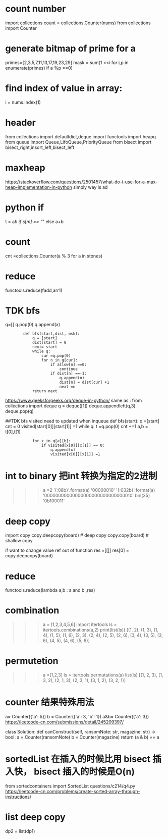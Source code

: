 # count number
import collections
count = collections.Counter(nums)
from collections import Counter 

# generate bitmap of prime for a 
primes=[2,3,5,7,11,13,17,19,23,29]
mask = sum(1 <<i  for i,p in enumerate(primes) if a %p ==0)

# find index of value in array:
i = nums.index(1) 


# header
from collections import defaultdict,deque
import functools
import heapq
from queue import Queue,LifoQueue,PriorityQueue
from bisect import bisect_right,insort_left,bisect_left

# maxheap
https://stackoverflow.com/questions/2501457/what-do-i-use-for-a-max-heap-implementation-in-python
simply way is ad

# python if 

t = a*b if s[m] == "*" else a+b

# count
cnt =collections.Counter(a % 3 for a in stones)

# reduce
functools.reduce(fadd,arr1) 


# TDK bfs
q=[]
q.pop(0)
q.append(x)
```
        def bfs(start,dist, msk):
            q = [start]
            dist[start] = 0
            next= start
            while q:
                cur =q.pop(0)
                for n in g[cur]:
                    if allow[n] ==0:
                        continue
                    if dist[n] ==-1:
                        q.append(n)
                        dist[n] = dist[cur] +1
                        next =n
            return next
```
https://www.geeksforgeeks.org/deque-in-python/
same as :
from collections import deque
q = deque([1])
deque.appendleft(q,3)
deque.pop(q)

##TDK bfs visited need to updated when inqueue 
        def bfs(start):
            q =[start]
            cnt = 0
            visited[start[0]][start[1]] =1
            while q:
                t =q.pop(0)
                cnt +=1
                a,b = t[0],t[1]
                
                for x in g[a][b]:
                    if visited[x[0]][x[1]] == 0:
                        q.append(x)
                        visited[x[0]][x[1]] =1

# int to binary 把int 转换为指定的2进制
>>> a =2
>>> '{:08b}'.format(a)
'00000010'
>>> '{:032b}'.format(a) 
'00000000000000000000000000000010'
>>> bin(35)
'0b100011'

# deep copy
import copy
copy.deepcopy(board)  # deep copy
copy.copy(board) # shallow copy

if want to change value ref out of function
res =[[]]
res[0] = copy.deepcopy(board)

# reduce
functools.reduce(lambda a,b : a and b ,res)

# combination
>>> a = [1,2,3,4,5,6]
>>> import itertools
>>> ls = itertools.combinations(a,2)
>>> print(list(ls))
[(1, 2), (1, 3), (1, 4), (1, 5), (1, 6), (2, 3), (2, 4), (2, 5), (2, 6), (3, 4), (3, 5), (3, 6), (4, 5), (4, 6), (5, 6)]

# permutetion
>>> a =[1,2,3]
>>> ls = itertools.permutations(a)
>>> list(ls)
[(1, 2, 3), (1, 3, 2), (2, 1, 3), (2, 3, 1), (3, 1, 2), (3, 2, 1)]

# counter 结果特殊用法
a= Counter({'a': 5})  b = Counter({'a': 3, 'b': 1})  a&b= Counter({'a': 3}) https://leetcode-cn.com/submissions/detail/245209397/

class Solution:
    def canConstruct(self, ransomNote: str, magazine: str) -> bool:
        a = Counter(ransomNote) 
        b = Counter(magazine)
        return (a & b) == a

# sortedList 在插入的时候比用 bisect 插入快， bisect 插入的时候是O(n)
from sortedcontainers import SortedList
questions/c214/q4.py   https://leetcode-cn.com/problems/create-sorted-array-through-instructions/


# list deep copy
dp2 = list(dp1)